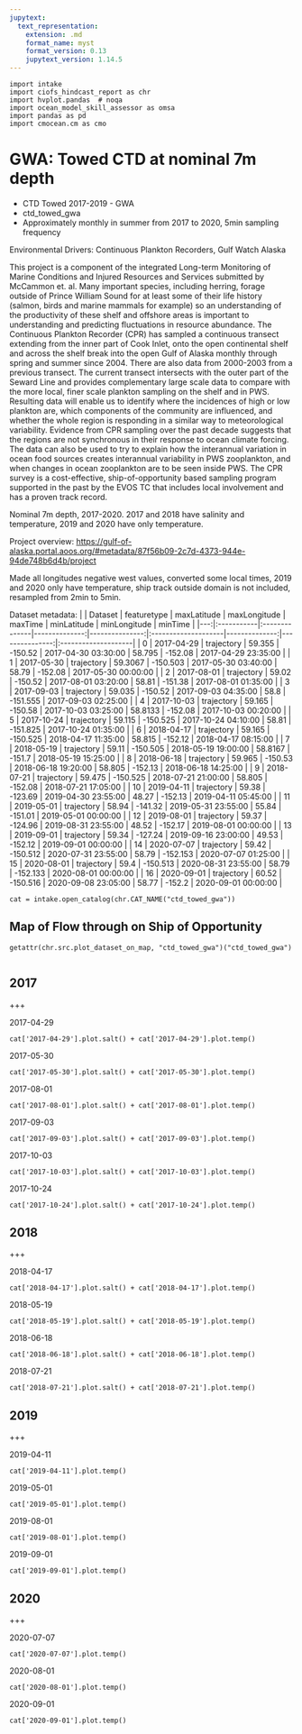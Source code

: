 ```yaml
---
jupytext:
  text_representation:
    extension: .md
    format_name: myst
    format_version: 0.13
    jupytext_version: 1.14.5
---
```


```{code-cell}
import intake
import ciofs_hindcast_report as chr
import hvplot.pandas  # noqa
import ocean_model_skill_assessor as omsa
import pandas as pd
import cmocean.cm as cmo
```

# GWA: Towed CTD at nominal 7m depth

* CTD Towed 2017-2019 - GWA
* ctd_towed_gwa
* Approximately monthly in summer from 2017 to 2020, 5min sampling frequency

Environmental Drivers: Continuous Plankton Recorders, Gulf Watch Alaska

This project is a component of the integrated Long-term Monitoring of Marine Conditions and Injured Resources and Services submitted by McCammon et. al. Many important species, including herring, forage outside of Prince William Sound for at least some of their life history (salmon, birds and marine mammals for example) so an understanding of the productivity of these shelf and offshore areas is important to understanding and predicting fluctuations in resource abundance. The Continuous Plankton Recorder (CPR) has sampled a continuous transect extending from the inner part of Cook Inlet, onto the open continental shelf and across the shelf break into the open Gulf of Alaska monthly through spring and summer since 2004. There are also data from 2000-2003 from a previous transect. The current transect intersects with the outer part of the Seward Line and provides complementary large scale data to compare with the more local, finer scale plankton sampling on the shelf and in PWS. Resulting data will enable us to identify where the incidences of high or low plankton are, which components of the community are influenced, and whether the whole region is responding in a similar way to meteorological variability. Evidence from CPR sampling over the past decade suggests that the regions are not synchronous in their response to ocean climate forcing. The data can also be used to try to explain how the interannual variation in ocean food sources creates interannual variability in PWS zooplankton, and when changes in ocean zooplankton are to be seen inside PWS. The CPR survey is a cost-effective, ship-of-opportunity based sampling program supported in the past by the EVOS TC that includes local involvement and has a proven track record.

Nominal 7m depth, 2017-2020. 2017 and 2018 have salinity and temperature, 2019 and 2020 have only temperature.

Project overview: https://gulf-of-alaska.portal.aoos.org/#metadata/87f56b09-2c7d-4373-944e-94de748b6d4b/project


Made all longitudes negative west values, converted some local times, 2019 and 2020 only have temperature, ship track outside domain is not included, resampled from 2min to 5min.

Dataset metadata:
|    | Dataset    | featuretype   |   maxLatitude |   maxLongitude | maxTime             |   minLatitude |   minLongitude | minTime             |
|---:|:-----------|:--------------|--------------:|---------------:|:--------------------|--------------:|---------------:|:--------------------|
|  0 | 2017-04-29 | trajectory    |       59.355  |       -150.52  | 2017-04-30 03:30:00 |       58.795  |       -152.08  | 2017-04-29 23:35:00 |
|  1 | 2017-05-30 | trajectory    |       59.3067 |       -150.503 | 2017-05-30 03:40:00 |       58.79   |       -152.08  | 2017-05-30 00:00:00 |
|  2 | 2017-08-01 | trajectory    |       59.02   |       -150.52  | 2017-08-01 03:20:00 |       58.81   |       -151.38  | 2017-08-01 01:35:00 |
|  3 | 2017-09-03 | trajectory    |       59.035  |       -150.52  | 2017-09-03 04:35:00 |       58.8    |       -151.555 | 2017-09-03 02:25:00 |
|  4 | 2017-10-03 | trajectory    |       59.165  |       -150.58  | 2017-10-03 03:25:00 |       58.8133 |       -152.08  | 2017-10-03 00:20:00 |
|  5 | 2017-10-24 | trajectory    |       59.115  |       -150.525 | 2017-10-24 04:10:00 |       58.81   |       -151.825 | 2017-10-24 01:35:00 |
|  6 | 2018-04-17 | trajectory    |       59.165  |       -150.525 | 2018-04-17 11:35:00 |       58.815  |       -152.12  | 2018-04-17 08:15:00 |
|  7 | 2018-05-19 | trajectory    |       59.11   |       -150.505 | 2018-05-19 19:00:00 |       58.8167 |       -151.7   | 2018-05-19 15:25:00 |
|  8 | 2018-06-18 | trajectory    |       59.965  |       -150.53  | 2018-06-18 19:20:00 |       58.805  |       -152.13  | 2018-06-18 14:25:00 |
|  9 | 2018-07-21 | trajectory    |       59.475  |       -150.525 | 2018-07-21 21:00:00 |       58.805  |       -152.08  | 2018-07-21 17:05:00 |
| 10 | 2019-04-11 | trajectory    |       59.38   |       -123.69  | 2019-04-30 23:55:00 |       48.27   |       -152.13  | 2019-04-11 05:45:00 |
| 11 | 2019-05-01 | trajectory    |       58.94   |       -141.32  | 2019-05-31 23:55:00 |       55.84   |       -151.01  | 2019-05-01 00:00:00 |
| 12 | 2019-08-01 | trajectory    |       59.37   |       -124.96  | 2019-08-31 23:55:00 |       48.52   |       -152.17  | 2019-08-01 00:00:00 |
| 13 | 2019-09-01 | trajectory    |       59.34   |       -127.24  | 2019-09-16 23:00:00 |       49.53   |       -152.12  | 2019-09-01 00:00:00 |
| 14 | 2020-07-07 | trajectory    |       59.42   |       -150.512 | 2020-07-31 23:55:00 |       58.79   |       -152.153 | 2020-07-07 01:25:00 |
| 15 | 2020-08-01 | trajectory    |       59.4    |       -150.513 | 2020-08-31 23:55:00 |       58.79   |       -152.133 | 2020-08-01 00:00:00 |
| 16 | 2020-09-01 | trajectory    |       60.52   |       -150.516 | 2020-09-08 23:05:00 |       58.77   |       -152.2   | 2020-09-01 00:00:00 |
    

```{code-cell}
cat = intake.open_catalog(chr.CAT_NAME("ctd_towed_gwa"))
```

## Map of Flow through on Ship of Opportunity
    

```{code-cell}
getattr(chr.src.plot_dataset_on_map, "ctd_towed_gwa")("ctd_towed_gwa")
    
```

## 2017

+++

2017-04-29
        

```{code-cell}
cat['2017-04-29'].plot.salt() + cat['2017-04-29'].plot.temp()
```

2017-05-30
        

```{code-cell}
cat['2017-05-30'].plot.salt() + cat['2017-05-30'].plot.temp()
```

2017-08-01
        

```{code-cell}
cat['2017-08-01'].plot.salt() + cat['2017-08-01'].plot.temp()
```

2017-09-03
        

```{code-cell}
cat['2017-09-03'].plot.salt() + cat['2017-09-03'].plot.temp()
```

2017-10-03
        

```{code-cell}
cat['2017-10-03'].plot.salt() + cat['2017-10-03'].plot.temp()
```

2017-10-24
        

```{code-cell}
cat['2017-10-24'].plot.salt() + cat['2017-10-24'].plot.temp()
```

## 2018

+++

2018-04-17
        

```{code-cell}
cat['2018-04-17'].plot.salt() + cat['2018-04-17'].plot.temp()
```

2018-05-19
        

```{code-cell}
cat['2018-05-19'].plot.salt() + cat['2018-05-19'].plot.temp()
```

2018-06-18
        

```{code-cell}
cat['2018-06-18'].plot.salt() + cat['2018-06-18'].plot.temp()
```

2018-07-21
        

```{code-cell}
cat['2018-07-21'].plot.salt() + cat['2018-07-21'].plot.temp()
```

## 2019

+++

2019-04-11
        

```{code-cell}
cat['2019-04-11'].plot.temp()
```

2019-05-01
        

```{code-cell}
cat['2019-05-01'].plot.temp()
```

2019-08-01
        

```{code-cell}
cat['2019-08-01'].plot.temp()
```

2019-09-01
        

```{code-cell}
cat['2019-09-01'].plot.temp()
```

## 2020

+++

2020-07-07
        

```{code-cell}
cat['2020-07-07'].plot.temp()
```

2020-08-01
        

```{code-cell}
cat['2020-08-01'].plot.temp()
```

2020-09-01
        

```{code-cell}
cat['2020-09-01'].plot.temp()
```
